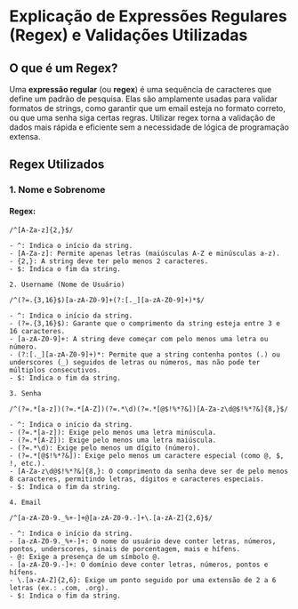 # Explicação de Expressões Regulares (Regex) e Validações Utilizadas

## O que é um Regex?
Uma **expressão regular** (ou **regex**) é uma sequência de caracteres que define um padrão de pesquisa. Elas são amplamente usadas para validar formatos de strings, como garantir que um email esteja no formato correto, ou que uma senha siga certas regras. Utilizar regex torna a validação de dados mais rápida e eficiente sem a necessidade de lógica de programação extensa.

## Regex Utilizados

### 1. **Nome e Sobrenome**
#### Regex:
```regex
/^[A-Za-z]{2,}$/

- ^: Indica o início da string.
- [A-Za-z]: Permite apenas letras (maiúsculas A-Z e minúsculas a-z).
- {2,}: A string deve ter pelo menos 2 caracteres.
- $: Indica o fim da string.

2. Username (Nome de Usuário)

/^(?=.{3,16}$)[a-zA-Z0-9]+(?:[._][a-zA-Z0-9]+)*$/

- ^: Indica o início da string.
- (?=.{3,16}$): Garante que o comprimento da string esteja entre 3 e 16 caracteres.
- [a-zA-Z0-9]+: A string deve começar com pelo menos uma letra ou número.
- (?:[._][a-zA-Z0-9]+)*: Permite que a string contenha pontos (.) ou underscores (_) seguidos de letras ou números, mas não pode ter múltiplos consecutivos.
- $: Indica o fim da string.

3. Senha

/^(?=.*[a-z])(?=.*[A-Z])(?=.*\d)(?=.*[@$!%*?&])[A-Za-z\d@$!%*?&]{8,}$/

- ^: Indica o início da string.
- (?=.*[a-z]): Exige pelo menos uma letra minúscula.
- (?=.*[A-Z]): Exige pelo menos uma letra maiúscula.
- (?=.*\d): Exige pelo menos um dígito (número).
- (?=.*[@$!%*?&]): Exige pelo menos um caractere especial (como @, $, !, etc.).
- [A-Za-z\d@$!%*?&]{8,}: O comprimento da senha deve ser de pelo menos 8 caracteres, permitindo letras, dígitos e caracteres especiais.
- $: Indica o fim da string.

4. Email

/^[a-zA-Z0-9._%+-]+@[a-zA-Z0-9.-]+\.[a-zA-Z]{2,6}$/

- ^: Indica o início da string.
- [a-zA-Z0-9._%+-]+: O nome do usuário deve conter letras, números, pontos, underscores, sinais de porcentagem, mais e hífens.
- @: Exige a presença de um símbolo @.
- [a-zA-Z0-9.-]+: O domínio deve conter letras, números, pontos e hífens.
- \.[a-zA-Z]{2,6}: Exige um ponto seguido por uma extensão de 2 a 6 letras (ex.: .com, .org).
- $: Indica o fim da string.
